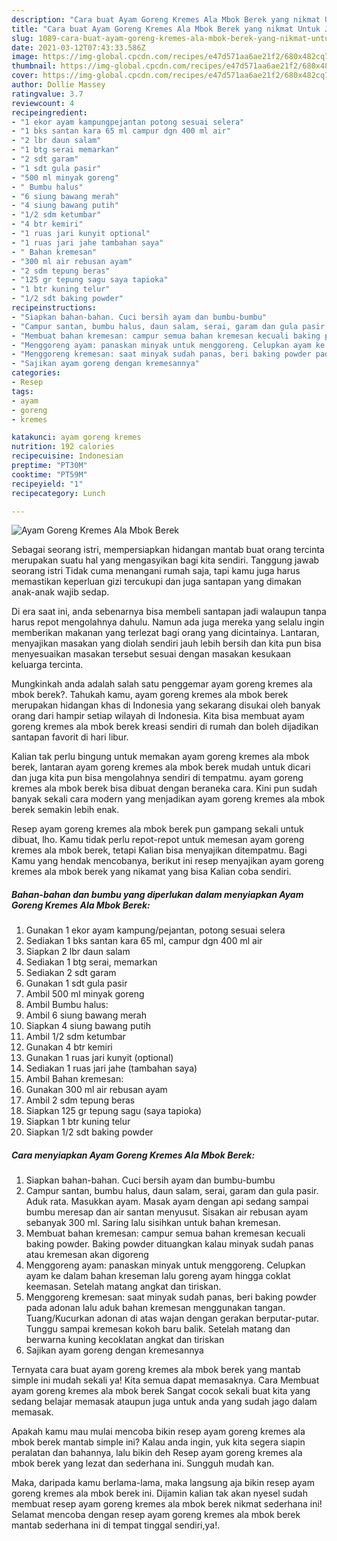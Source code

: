 ```yaml
---
description: "Cara buat Ayam Goreng Kremes Ala Mbok Berek yang nikmat Untuk Jualan"
title: "Cara buat Ayam Goreng Kremes Ala Mbok Berek yang nikmat Untuk Jualan"
slug: 1089-cara-buat-ayam-goreng-kremes-ala-mbok-berek-yang-nikmat-untuk-jualan
date: 2021-03-12T07:43:33.586Z
image: https://img-global.cpcdn.com/recipes/e47d571aa6ae21f2/680x482cq70/ayam-goreng-kremes-ala-mbok-berek-foto-resep-utama.jpg
thumbnail: https://img-global.cpcdn.com/recipes/e47d571aa6ae21f2/680x482cq70/ayam-goreng-kremes-ala-mbok-berek-foto-resep-utama.jpg
cover: https://img-global.cpcdn.com/recipes/e47d571aa6ae21f2/680x482cq70/ayam-goreng-kremes-ala-mbok-berek-foto-resep-utama.jpg
author: Dollie Massey
ratingvalue: 3.7
reviewcount: 4
recipeingredient:
- "1 ekor ayam kampungpejantan potong sesuai selera"
- "1 bks santan kara 65 ml campur dgn 400 ml air"
- "2 lbr daun salam"
- "1 btg serai memarkan"
- "2 sdt garam"
- "1 sdt gula pasir"
- "500 ml minyak goreng"
- " Bumbu halus"
- "6 siung bawang merah"
- "4 siung bawang putih"
- "1/2 sdm ketumbar"
- "4 btr kemiri"
- "1 ruas jari kunyit optional"
- "1 ruas jari jahe tambahan saya"
- " Bahan kremesan"
- "300 ml air rebusan ayam"
- "2 sdm tepung beras"
- "125 gr tepung sagu saya tapioka"
- "1 btr kuning telur"
- "1/2 sdt baking powder"
recipeinstructions:
- "Siapkan bahan-bahan. Cuci bersih ayam dan bumbu-bumbu"
- "Campur santan, bumbu halus, daun salam, serai, garam dan gula pasir. Aduk rata. Masukkan ayam. Masak ayam dengan api sedang sampai bumbu meresap dan air santan menyusut. Sisakan air rebusan ayam sebanyak 300 ml. Saring lalu sisihkan untuk bahan kremesan."
- "Membuat bahan kremesan: campur semua bahan kremesan kecuali baking powder. Baking powder dituangkan kalau minyak sudah panas atau kremesan akan digoreng"
- "Menggoreng ayam: panaskan minyak untuk menggoreng. Celupkan ayam ke dalam bahan kreseman lalu goreng ayam hingga coklat keemasan. Setelah matang angkat dan tiriskan."
- "Menggoreng kremesan: saat minyak sudah panas, beri baking powder pada adonan lalu aduk bahan kremesan menggunakan tangan. Tuang/Kucurkan adonan di atas wajan dengan gerakan berputar-putar. Tunggu sampai kremesan kokoh baru balik. Setelah matang dan berwarna kuning kecoklatan angkat dan tiriskan"
- "Sajikan ayam goreng dengan kremesannya"
categories:
- Resep
tags:
- ayam
- goreng
- kremes

katakunci: ayam goreng kremes 
nutrition: 192 calories
recipecuisine: Indonesian
preptime: "PT30M"
cooktime: "PT59M"
recipeyield: "1"
recipecategory: Lunch

---
```



![Ayam Goreng Kremes Ala Mbok Berek](https://img-global.cpcdn.com/recipes/e47d571aa6ae21f2/680x482cq70/ayam-goreng-kremes-ala-mbok-berek-foto-resep-utama.jpg)

Sebagai seorang istri, mempersiapkan hidangan mantab buat orang tercinta merupakan suatu hal yang mengasyikan bagi kita sendiri. Tanggung jawab seorang istri Tidak cuma menangani rumah saja, tapi kamu juga harus memastikan keperluan gizi tercukupi dan juga santapan yang dimakan anak-anak wajib sedap.

Di era  saat ini, anda sebenarnya bisa membeli santapan jadi walaupun tanpa harus repot mengolahnya dahulu. Namun ada juga mereka yang selalu ingin memberikan makanan yang terlezat bagi orang yang dicintainya. Lantaran, menyajikan masakan yang diolah sendiri jauh lebih bersih dan kita pun bisa menyesuaikan masakan tersebut sesuai dengan masakan kesukaan keluarga tercinta. 



Mungkinkah anda adalah salah satu penggemar ayam goreng kremes ala mbok berek?. Tahukah kamu, ayam goreng kremes ala mbok berek merupakan hidangan khas di Indonesia yang sekarang disukai oleh banyak orang dari hampir setiap wilayah di Indonesia. Kita bisa membuat ayam goreng kremes ala mbok berek kreasi sendiri di rumah dan boleh dijadikan santapan favorit di hari libur.

Kalian tak perlu bingung untuk memakan ayam goreng kremes ala mbok berek, lantaran ayam goreng kremes ala mbok berek mudah untuk dicari dan juga kita pun bisa mengolahnya sendiri di tempatmu. ayam goreng kremes ala mbok berek bisa dibuat dengan beraneka cara. Kini pun sudah banyak sekali cara modern yang menjadikan ayam goreng kremes ala mbok berek semakin lebih enak.

Resep ayam goreng kremes ala mbok berek pun gampang sekali untuk dibuat, lho. Kamu tidak perlu repot-repot untuk memesan ayam goreng kremes ala mbok berek, tetapi Kalian bisa menyajikan ditempatmu. Bagi Kamu yang hendak mencobanya, berikut ini resep menyajikan ayam goreng kremes ala mbok berek yang nikamat yang bisa Kalian coba sendiri.

<!--inarticleads1-->

##### Bahan-bahan dan bumbu yang diperlukan dalam menyiapkan Ayam Goreng Kremes Ala Mbok Berek:

1. Gunakan 1 ekor ayam kampung/pejantan, potong sesuai selera
1. Sediakan 1 bks santan kara 65 ml, campur dgn 400 ml air
1. Siapkan 2 lbr daun salam
1. Sediakan 1 btg serai, memarkan
1. Sediakan 2 sdt garam
1. Gunakan 1 sdt gula pasir
1. Ambil 500 ml minyak goreng
1. Ambil  Bumbu halus:
1. Ambil 6 siung bawang merah
1. Siapkan 4 siung bawang putih
1. Ambil 1/2 sdm ketumbar
1. Gunakan 4 btr kemiri
1. Gunakan 1 ruas jari kunyit (optional)
1. Sediakan 1 ruas jari jahe (tambahan saya)
1. Ambil  Bahan kremesan:
1. Gunakan 300 ml air rebusan ayam
1. Ambil 2 sdm tepung beras
1. Siapkan 125 gr tepung sagu (saya tapioka)
1. Siapkan 1 btr kuning telur
1. Siapkan 1/2 sdt baking powder




<!--inarticleads2-->

##### Cara menyiapkan Ayam Goreng Kremes Ala Mbok Berek:

1. Siapkan bahan-bahan. Cuci bersih ayam dan bumbu-bumbu
1. Campur santan, bumbu halus, daun salam, serai, garam dan gula pasir. Aduk rata. Masukkan ayam. Masak ayam dengan api sedang sampai bumbu meresap dan air santan menyusut. Sisakan air rebusan ayam sebanyak 300 ml. Saring lalu sisihkan untuk bahan kremesan.
1. Membuat bahan kremesan: campur semua bahan kremesan kecuali baking powder. Baking powder dituangkan kalau minyak sudah panas atau kremesan akan digoreng
1. Menggoreng ayam: panaskan minyak untuk menggoreng. Celupkan ayam ke dalam bahan kreseman lalu goreng ayam hingga coklat keemasan. Setelah matang angkat dan tiriskan.
1. Menggoreng kremesan: saat minyak sudah panas, beri baking powder pada adonan lalu aduk bahan kremesan menggunakan tangan. Tuang/Kucurkan adonan di atas wajan dengan gerakan berputar-putar. Tunggu sampai kremesan kokoh baru balik. Setelah matang dan berwarna kuning kecoklatan angkat dan tiriskan
1. Sajikan ayam goreng dengan kremesannya




Ternyata cara buat ayam goreng kremes ala mbok berek yang mantab simple ini mudah sekali ya! Kita semua dapat memasaknya. Cara Membuat ayam goreng kremes ala mbok berek Sangat cocok sekali buat kita yang sedang belajar memasak ataupun juga untuk anda yang sudah jago dalam memasak.

Apakah kamu mau mulai mencoba bikin resep ayam goreng kremes ala mbok berek mantab simple ini? Kalau anda ingin, yuk kita segera siapin peralatan dan bahannya, lalu bikin deh Resep ayam goreng kremes ala mbok berek yang lezat dan sederhana ini. Sungguh mudah kan. 

Maka, daripada kamu berlama-lama, maka langsung aja bikin resep ayam goreng kremes ala mbok berek ini. Dijamin kalian tak akan nyesel sudah membuat resep ayam goreng kremes ala mbok berek nikmat sederhana ini! Selamat mencoba dengan resep ayam goreng kremes ala mbok berek mantab sederhana ini di tempat tinggal sendiri,ya!.

